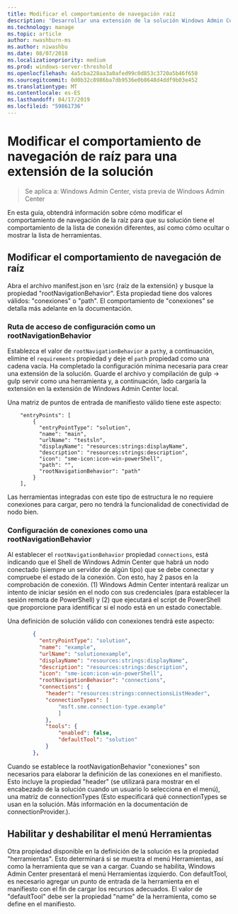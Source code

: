 ```yaml
---
title: Modificar el comportamiento de navegación raíz
description: 'Desarrollar una extensión de la solución Windows Admin Center SDK (proyecto Honolulu): modificar el comportamiento de navegación de raíz'
ms.technology: manage
ms.topic: article
author: nwashburn-ms
ms.author: niwashbu
ms.date: 08/07/2018
ms.localizationpriority: medium
ms.prod: windows-server-threshold
ms.openlocfilehash: 4a5cba228aa3a0afed99c0d853c3720a5b46f650
ms.sourcegitcommit: 0d0b32c8986ba7db9536e0b8648d4ddf9b03e452
ms.translationtype: MT
ms.contentlocale: es-ES
ms.lasthandoff: 04/17/2019
ms.locfileid: "59861736"
---
```

# <a name="modify-root-navigation-behavior-for-a-solution-extension"></a>Modificar el comportamiento de navegación de raíz para una extensión de la solución

>Se aplica a: Windows Admin Center, vista previa de Windows Admin Center

En esta guía, obtendrá información sobre cómo modificar el comportamiento de navegación de la raíz para que su solución tiene el comportamiento de la lista de conexión diferentes, así como cómo ocultar o mostrar la lista de herramientas.

## <a name="modifying-root-navigation-behavior"></a>Modificar el comportamiento de navegación de raíz

Abra el archivo manifest.json en \src {raíz de la extensión} y busque la propiedad "rootNavigationBehavior". Esta propiedad tiene dos valores válidos: "conexiones" o "path". El comportamiento de "conexiones" se detalla más adelante en la documentación.

### <a name="setting-path-as-a-rootnavigationbehavior"></a>Ruta de acceso de configuración como un rootNavigationBehavior

Establezca el valor de ```rootNavigationBehavior``` a ```path```y, a continuación, elimine el ```requirements``` propiedad y deje el ```path``` propiedad como una cadena vacía. Ha completado la configuración mínima necesaria para crear una extensión de la solución. Guarde el archivo y compilación de gulp -> gulp servir como una herramienta y, a continuación, lado cargaría la extensión en la extensión de Windows Admin Center local.

Una matriz de puntos de entrada de manifiesto válido tiene este aspecto:
```
    "entryPoints": [
        {
          "entryPointType": "solution",
          "name": "main",
          "urlName": "testsln",
          "displayName": "resources:strings:displayName",
          "description": "resources:strings:description",
          "icon": "sme-icon:icon-win-powerShell",
          "path": "",
          "rootNavigationBehavior": "path"
        }
    ],
```

Las herramientas integradas con este tipo de estructura le no requiere conexiones para cargar, pero no tendrá la funcionalidad de conectividad de nodo bien.

### <a name="setting-connections-as-a-rootnavigationbehavior"></a>Configuración de conexiones como una rootNavigationBehavior

Al establecer el ```rootNavigationBehavior``` propiedad ```connections```, está indicando que el Shell de Windows Admin Center que habrá un nodo conectado (siempre un servidor de algún tipo) que se debe conectar y compruebe el estado de la conexión. Con esto, hay 2 pasos en la comprobación de conexión. (1) Windows Admin Center intentará realizar un intento de iniciar sesión en el nodo con sus credenciales (para establecer la sesión remota de PowerShell) y (2) que ejecutará el script de PowerShell que proporcione para identificar si el nodo está en un estado conectable.

Una definición de solución válido con conexiones tendrá este aspecto:

``` json
        {
          "entryPointType": "solution",
          "name": "example",
          "urlName": "solutionexample",
          "displayName": "resources:strings:displayName",
          "description": "resources:strings:description",
          "icon": "sme-icon:icon-win-powerShell",
          "rootNavigationBehavior": "connections",
          "connections": {
            "header": "resources:strings:connectionsListHeader",
            "connectionTypes": [
                "msft.sme.connection-type.example"
                ]
            },
            "tools": {
                "enabled": false,
                "defaultTool": "solution"
            }
        },
```

Cuando se establece la rootNavigationBehavior "conexiones" son necesarios para elaborar la definición de las conexiones en el manifiesto. Esto incluye la propiedad "header" (se utilizará para mostrar en el encabezado de la solución cuando un usuario lo selecciona en el menú), una matriz de connectionTypes (Esto especificará qué connectionTypes se usan en la solución. Más información en la documentación de connectionProvider.).

## <a name="enabling-and-disabling-the-tools-menu"></a>Habilitar y deshabilitar el menú Herramientas ##

Otra propiedad disponible en la definición de la solución es la propiedad "herramientas". Esto determinará si se muestra el menú Herramientas, así como la herramienta que se van a cargar. Cuando se habilita, Windows Admin Center presentará el menú Herramientas izquierdo. Con defaultTool, es necesario agregar un punto de entrada de la herramienta en el manifiesto con el fin de cargar los recursos adecuados. El valor de "defaultTool" debe ser la propiedad "name" de la herramienta, como se define en el manifiesto.
